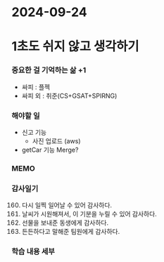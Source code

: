 # 2024-09-24

# 1초도 쉬지 않고 생각하기
### 중요한 걸 기억하는 삶 +1
- 싸피 : 플젝 
- 싸피 외 : 취준(CS+GSAT+SPIRNG)

### 해야할 일
- 신고 기능
    - 사진 업로드 (aws)
- getCar 기능 Merge?

### MEMO


### 감사일기
160. 다시 일찍 일어날 수 있어 감사하다.
161. 날씨가 시원해져서, 이 기분을 누릴 수 있어 감사하다.
162. 선물을 보내준 동생에게 감사하다.
163. 든든하다고 말해준 팀원에게 감사하다.





### 학습 내용 세부
